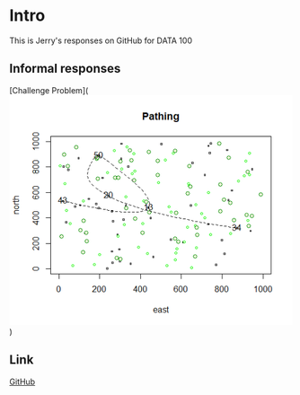 


# Intro
This is Jerry's responses on GitHub for DATA 100


## Informal responses

[Challenge Problem](![Challenge Problem](challenge1.png))



## Link

[GitHub](http://github.com)
